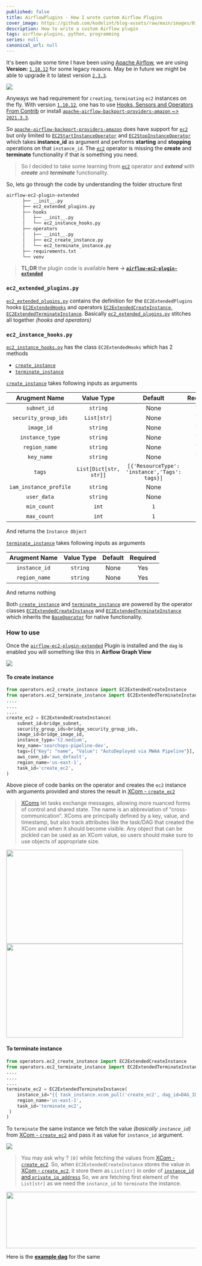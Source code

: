 ```yaml
---
published: false
title: AirflowPlugins - How I wrote custom Airflow Plugins
cover_image: https://github.com/kodelint/blog-assets/raw/main/images/01-airflow.png
description: How to write a custom Airflow plugin
tags: airflow-plugins, python, programming
series: null
canonical_url: null
---
```


It's been quite some time I have been using [Apache Airflow](https://airflow.apache.org/), we are using **Version:** [`1.10.12`](https://airflow.apache.org/docs/apache-airflow/1.10.12/project.html) for some legacy reasons. May be in future we might be able to upgrade it to latest version [`2.3.3`](https://airflow.apache.org/docs/apache-airflow/stable/start/index.html).

![](https://github.com/kodelint/blog-assets/raw/main/images/01-airflow.png)

Anyways we had requirement for `creating`, `terminating` `ec2` instances on the fly. With version [`1.10.12`](https://airflow.apache.org/docs/apache-airflow/1.10.12/project.html), one has to use [Hooks, Sensors and Operators From Contrib](https://airflow.apache.org/docs/apache-airflow/1.10.12/integration.html#aws-amazon-web-services) or install [`apache-airflow-backport-providers-amazon` ~> `2021.3.3`](https://pypi.org/project/apache-airflow-backport-providers-amazon/).

So [`apache-airflow-backport-providers-amazon`](https://pypi.org/project/apache-airflow-backport-providers-amazon/) does have support for [`ec2`](https://github.com/apache/airflow/blob/main/airflow/providers/amazon/aws/operators/ec2.py) but only limited to [`EC2StartInstanceOperator`](https://github.com/apache/airflow/blob/main/airflow/providers/amazon/aws/operators/ec2.py#L29) and [`EC2StopInstanceOperator`](https://github.com/apache/airflow/blob/main/airflow/providers/amazon/aws/operators/ec2.py#L75) which takes **instance_id** as argument and performs **starting** and **stopping** operations on that `instance_id`. The [`ec2`](https://github.com/apache/airflow/blob/main/airflow/providers/amazon/aws/operators/ec2.py) operator is missing the **create** and **terminate** functionality if that is something you need.

> So I decided to take some learning from [`ec2`](https://github.com/apache/airflow/blob/main/airflow/providers/amazon/aws/operators/ec2.py) operator and _**extend**_ with _**create**_ and _**terminate**_ functionality.

So, lets go through the code by understanding the folder structure first

```bash
airflow-ec2-plugin-extended
      ├── __init__.py
      ├── ec2_extended_plugins.py
      ├── hooks
      │   ├── __init__.py
      │   └── ec2_instance_hooks.py
      ├── operators
      │   ├── __init__.py
      │   ├── ec2_create_instance.py
      │   └── ec2_terminate_instance.py
      ├── requirements.txt
      └── venv
```
> **TL;DR** the plugin code is available **here -> [`airflow-ec2-plugin-extended`](https://github.com/kodelint/airflow-ec2-plugin-extended)**

### `ec2_extended_plugins.py`

[`ec2_extended_plugins.py`](https://github.com/kodelint/airflow-ec2-plugin-extended/blob/main/ec2_extended_plugins.py) contains the definition for the `EC2ExtendedPlugins` hooks [`EC2ExtendedHooks`](https://github.com/kodelint/airflow-ec2-plugin-extended/blob/main/ec2_extended_plugins.py#L16) and operators [`EC2ExtendedCreateInstance`, `EC2ExtendedTerminateInstance`](https://github.com/kodelint/airflow-ec2-plugin-extended/blob/main/ec2_extended_plugins.py#L18). Basically [`ec2_extended_plugins.py`](https://github.com/kodelint/airflow-ec2-plugin-extended/blob/main/ec2_extended_plugins.py) stitches all together _(hooks and operators)_

### `ec2_instance_hooks.py`
[`ec2_instance_hooks.py`](https://github.com/kodelint/airflow-ec2-plugin-extended/blob/main/hooks/ec2_instance_hooks.py) has the class `EC2ExtendedHooks` which has 2 methods
 - [`create_instance`](https://github.com/kodelint/airflow-ec2-plugin-extended/blob/main/hooks/ec2_instance_hooks.py#L26)
 - [`terminate_instance`](https://github.com/kodelint/airflow-ec2-plugin-extended/blob/main/hooks/ec2_instance_hooks.py#L99)

[`create_instance`](https://github.com/kodelint/airflow-ec2-plugin-extended/blob/main/hooks/ec2_instance_hooks.py#L26) takes following inputs as arguments

| **Arugment Name**  | **Value Type**  | **Default**  | **Required**  |
|:---:|:---:|:---:|:---:|
| `subnet_id`  | `string`  | None  | Yes  |
| `security_group_ids` | `List[str]`  | None  | Yes  |
| `image_id`  | `string`  | None  | Yes  |
| `instance_type`  | `string`  | None  | Yes  |
| `region_name`  | `string`  | None  | Yes  |
| `key_name`  | `string`  | None  | Yes  |
| `tags`  | `List[Dict[str, str]]`  | `[{'ResourceType': 'instance','Tags': tags}]`  | No  |
| `iam_instance_profile`  | `string`  | None  | No  |
| `user_data`  | `string`  | None | No  |
| `min_count`  | `int`  | `1`  | No  |
| `max_count`  | `int`  | `1`  | No  |

And returns the `Instance Object`

[`terminate_instance`](https://github.com/kodelint/airflow-ec2-plugin-extended/blob/main/hooks/ec2_instance_hooks.py#L99) takes following inputs as arguments

| **Arugment Name**  | **Value Type**  | **Default**  | **Required**  |
|:---:|:---:|:---:|:---:|
| `instance_id` | `string`  | None  | Yes  |
| `region_name` | `string`  | None  | Yes  |

And returns nothing

Both [`create_instance`](https://github.com/kodelint/airflow-ec2-plugin-extended/blob/main/hooks/ec2_instance_hooks.py#L26) and [`terminate_instance`](https://github.com/kodelint/airflow-ec2-plugin-extended/blob/main/hooks/ec2_instance_hooks.py#L99) are powered by the operator classes [`EC2ExtendedCreateInstance`](https://github.com/kodelint/airflow-ec2-plugin-extended/blob/main/operators/ec2_create_instance.py#L8) and [`EC2ExtendedTerminateInstance`](https://github.com/kodelint/airflow-ec2-plugin-extended/blob/main/operators/ec2_terminate_instance.py#L7) which inherits the [`BaseOperator`](https://airflow.apache.org/docs/apache-airflow/1.10.12/_api/airflow/models/baseoperator/index.html) for native functionality.

### How to use
Once the [`airflow-ec2-plugin-extended`](https://github.com/kodelint/airflow-ec2-plugin-extended) Plugin is installed and the `dag` is enabled you will something like this in **Airflow Graph View**

![](https://github.com/kodelint/blog-assets/raw/main/images/01-airflow-ec2-plugin.png)

#### To create instance

```python
from operators.ec2_create_instance import EC2ExtendedCreateInstance
from operators.ec2_terminate_instance import EC2ExtendedTerminateInstance
....
....
....
create_ec2 = EC2ExtendedCreateInstance(
    subnet_id=bridge_subnet,
    security_group_ids=bridge_security_group_ids,
    image_id=bridge_image_id,
    instance_type='t2.medium',
    key_name='searchops-pipeline-dev',
    tags=[{"Key": "name", "Value": "AutoDeployed via MWAA Pipeline"}],
    aws_conn_id='aws_default',
    region_name='us-east-1',
    task_id='create_ec2',
)
```
Above piece of code banks on the operator and creates the `ec2` instance with arguments provided and stores the result in [XCom - `create_ec2`](https://airflow.apache.org/docs/apache-airflow/1.10.12/concepts.html#xcoms)
> [XComs](https://airflow.apache.org/docs/apache-airflow/1.10.12/concepts.html#xcoms) let tasks exchange messages, allowing more nuanced forms of control and shared state. The name is an abbreviation of “cross-communication”. XComs are principally defined by a key, value, and timestamp, but also track attributes like the task/DAG that created the XCom and when it should become visible. Any object that can be pickled can be used as an XCom value, so users should make sure to use objects of appropriate size.

<p float="left">
  <img src=https://github.com/kodelint/blog-assets/raw/main/images/02-airflow-ec2-plugin.png width="470" height="250" />
  <img src=https://github.com/kodelint/blog-assets/raw/main/images/03-airflow-ec2-plugin.png width="470" height="250" />
</p>

#### To terminate instance

```python
from operators.ec2_create_instance import EC2ExtendedCreateInstance
from operators.ec2_terminate_instance import EC2ExtendedTerminateInstance
....
....
....
terminate_ec2 = EC2ExtendedTerminateInstance(
    instance_id="{{ task_instance.xcom_pull('create_ec2', dag_id=DAG_ID, key='return_value')[0] }}",
    region_name='us-east-1',
    task_id='terminate_ec2',
 )
)
```
To `terminate` the same instance we fetch the value _(basically `instance_id`)_ from [XCom - `create_ec2`](https://airflow.apache.org/docs/apache-airflow/1.10.12/concepts.html#xcoms) and pass it as value for `instance_id` argument.

![](https://github.com/kodelint/blog-assets/raw/main/images/05-airflow-ec2-plugin.png)

> You may ask why ? `[0]` while fetching the values from [XCom - `create_ec2`](https://airflow.apache.org/docs/apache-airflow/1.10.12/concepts.html#xcoms). So, when `EC2ExtendedCreateInstance` stores the value in [XCom - `create_ec2`](https://airflow.apache.org/docs/apache-airflow/1.10.12/concepts.html#xcoms), it store them as `List[str]` in order of [`instance_id` and `private_ip_address`](https://github.com/kodelint/airflow-ec2-plugin-extended/blob/e0db9c9b9121d2d55c8e3c045092c5c2cfc5b6ec/operators/ec2_create_instance.py#L84)
So, we are fetching first element of the `List[str]` as we need the `instance_id` to `terminate` the instance.

<img src=https://github.com/kodelint/blog-assets/raw/main/images/04-airflow-ec2-plugin.png width="900" height="150" />  


Here is the **[example dag](https://github.com/kodelint/airflow-ec2-plugin-extended#example-dag)** for the same
